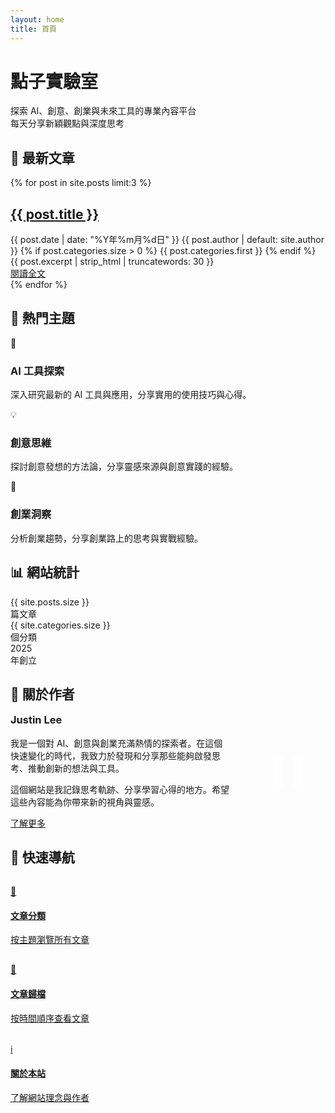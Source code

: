 ```yaml
---
layout: home
title: 首頁
---
```


<div class="hero-section">
  <h1>點子實驗室</h1>
  <p class="hero-description">探索 AI、創意、創業與未來工具的專業內容平台<br>每天分享新穎觀點與深度思考</p>
</div>

## 🚀 最新文章

<div class="post-list">
  {% for post in site.posts limit:3 %}
  <article class="post-card">
    <h2 class="post-title">
      <a href="{{ post.url | relative_url }}">{{ post.title }}</a>
    </h2>
    <div class="post-meta">
      <span class="post-date">{{ post.date | date: "%Y年%m月%d日" }}</span>
      <span class="post-author">{{ post.author | default: site.author }}</span>
      {% if post.categories.size > 0 %}
        <span class="post-category">{{ post.categories.first }}</span>
      {% endif %}
    </div>
    <div class="post-excerpt">
      {{ post.excerpt | strip_html | truncatewords: 30 }}
    </div>
    <a href="{{ post.url | relative_url }}" class="read-more">閱讀全文</a>
  </article>
  {% endfor %}
</div>

## 🎯 熱門主題

<div class="features-section">
  <div class="feature-card">
    <span class="feature-icon">🤖</span>
    <h3>AI 工具探索</h3>
    <p>深入研究最新的 AI 工具與應用，分享實用的使用技巧與心得。</p>
  </div>
  
  <div class="feature-card">
    <span class="feature-icon">💡</span>
    <h3>創意思維</h3>
    <p>探討創意發想的方法論，分享靈感來源與創意實踐的經驗。</p>
  </div>
  
  <div class="feature-card">
    <span class="feature-icon">🚀</span>
    <h3>創業洞察</h3>
    <p>分析創業趨勢，分享創業路上的思考與實戰經驗。</p>
  </div>
</div>

## 📊 網站統計

<div class="stats-section">
  <div class="stat-card">
    <div>{{ site.posts.size }}</div>
    <div>篇文章</div>
  </div>
  
  <div class="stat-card">
    <div>{{ site.categories.size }}</div>
    <div>個分類</div>
  </div>
  
  <div class="stat-card">
    <div>2025</div>
    <div>年創立</div>
  </div>
</div>

## 👋 關於作者

<div class="author-section">
  <div style="display: flex; align-items: center; gap: 2rem; flex-wrap: wrap;">
    <div style="flex: 1; min-width: 300px;">
      <h3 style="margin-top: 0;">Justin Lee</h3>
      <p>我是一個對 AI、創意與創業充滿熱情的探索者。在這個快速變化的時代，我致力於發現和分享那些能夠啟發思考、推動創新的想法與工具。</p>
      <p>這個網站是我記錄思考軌跡、分享學習心得的地方。希望這些內容能為你帶來新的視角與靈感。</p>
      <a href="{{ '/about/' | relative_url }}" class="btn-primary">了解更多</a>
    </div>
    <div style="text-align: center;">
      <div style="width: 120px; height: 120px; background: linear-gradient(135deg, var(--tech-blue), var(--tech-purple)); border-radius: 50%; display: flex; align-items: center; justify-content: center; font-size: 3rem; color: white; margin: 0 auto; box-shadow: var(--glow-shadow);">👨‍💻</div>
    </div>
  </div>
</div>

## 🔗 快速導航

<div style="display: grid; grid-template-columns: repeat(auto-fit, minmax(250px, 1fr)); gap: 1rem; margin: 2rem 0;">
  <a href="{{ '/categories/' | relative_url }}" class="nav-card">
    <div>📂</div>
    <h4>文章分類</h4>
    <p>按主題瀏覽所有文章</p>
  </a>
  
  <a href="{{ '/archive/' | relative_url }}" class="nav-card">
    <div>📅</div>
    <h4>文章歸檔</h4>
    <p>按時間順序查看文章</p>
  </a>
  
  <a href="{{ '/about/' | relative_url }}" class="nav-card">
    <div>ℹ️</div>
    <h4>關於本站</h4>
    <p>了解網站理念與作者</p>
  </a>
</div>

<style>
.nav-card:hover {
  transform: translateY(-5px);
  box-shadow: var(--shadow-hover);
}
</style>
